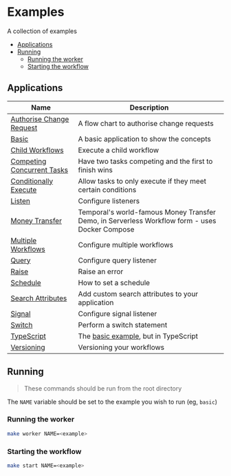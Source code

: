 # Examples

A collection of examples

<!-- toc -->

- [Applications](#applications)
- [Running](#running)
  - [Running the worker](#running-the-worker)
  - [Starting the workflow](#starting-the-workflow)

<!-- Regenerate with "pre-commit run -a markdown-toc" -->

<!-- tocstop -->

## Applications

| Name                                                        | Description                                                                                    |
| ----------------------------------------------------------- | ---------------------------------------------------------------------------------------------- |
| [Authorise Change Request](./authorise-change-request/)     | A flow chart to authorise change requests                                                      |
| [Basic](./basic/)                                           | A basic application to show the concepts                                                       |
| [Child Workflows](./child-workflows/)                       | Execute a child workflow                                                                       |
| [Competing Concurrent Tasks](./competing-concurrent-tasks/) | Have two tasks competing and the first to finish wins                                          |
| [Conditionally Execute](./conditionally-execute/)           | Allow tasks to only execute if they meet certain conditions                                    |
| [Listen](./listen/)                                         | Configure listeners                                                                            |
| [Money Transfer](./money-transfer/)                         | Temporal's world-famous Money Transfer Demo, in Serverless Workflow form - uses Docker Compose |
| [Multiple Workflows](./multiple-workflows/)                 | Configure multiple workflows                                                                   |
| [Query](./query/)                                           | Configure query listener                                                                       |
| [Raise](./raise/)                                           | Raise an error                                                                                 |
| [Schedule](./schedule/)                                     | How to set a schedule                                                                          |
| [Search Attributes](./search-attributes//)                  | Add custom search attributes to your application                                               |
| [Signal](./signal/)                                         | Configure signal listener                                                                      |
| [Switch](./switch/)                                         | Perform a switch statement                                                                     |
| [TypeScript](./typescript/)                                 | The [basic example](./basic/), but in TypeScript                                               |
| [Versioning](./versioning/)                                 | Versioning your workflows                                                                      |

## Running

> These commands should be run from the root directory

The `NAME` variable should be set to the example you wish to run (eg, `basic`)

### Running the worker

```sh
make worker NAME=<example>
```

### Starting the workflow

```sh
make start NAME=<example>
```
